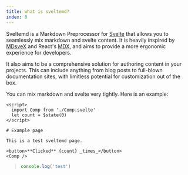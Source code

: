 ```yaml
---
title: what is sveltemd?
index: 0
---
```


Sveltemd is a Markdown Preprocessor for [Svelte](https://svelte.dev/) that allows you to seamlessly mix markdown and svelte content. It is heavily inspired by [MDsveX](https://github.com/pngwn/MDsveX) and React's [MDX](https://mdxjs.com/), and aims to provide a more ergonomic experience for developers.

It also aims to be a comprehensive solution for authoring content in your projects. This can include anything from blog posts to full-blown documentation sites, with limitless potential for customization out of the box.

You can mix markdown and svelte very tightly. Here is an example:

```svelte
<script>
  import Comp from './Comp.svelte'
  let count = $state(0)
</script>

# Example page

This is a test sveltemd page.

<button>**Clicked** {count} _times_</button>
<Comp />
```

> ```js
> console.log('test')
> ```
